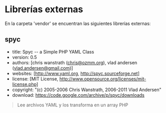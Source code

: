 # Librerías externas
En la carpeta 'vendor' se encuentran las siguientes librerías externas:

## spyc
* title: Spyc -- a Simple PHP YAML Class
* version: 0.5
* authors: [chris wanstrath (chris@ozmm.org), vlad andersen (vlad.andersen@gmail.com)]
* websites: [http://www.yaml.org, http://spyc.sourceforge.net]
* license: [MIT License, http://www.opensource.org/licenses/mit-license.php]
* copyright: "(c) 2005-2006 Chris Wanstrath, 2006-2011 Vlad Andersen"
* download: https://code.google.com/archive/p/spyc/downloads

> Lee archivos YAML y los transforma en un array PHP